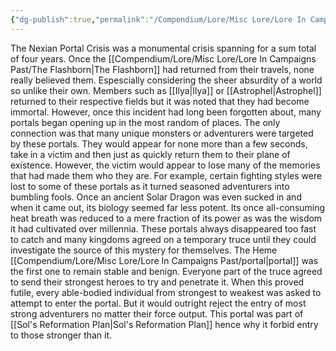 ```yaml
---
{"dg-publish":true,"permalink":"/Compendium/Lore/Misc Lore/Lore In Campaigns Past/Nexian Portal Crisis/"}
---
```


The Nexian Portal Crisis was a monumental crisis spanning for a sum total of four years. Once the [[Compendium/Lore/Misc Lore/Lore In Campaigns Past/The Flashborn\|The Flashborn]] had returned from their travels, none really believed them. Espescially considering the sheer absurdity of a world so unlike their own. Members such as [[Ilya\|Ilya]] or [[Astrophel\|Astrophel]] returned to their respective fields but it was noted that they had become immortal. However, once this incident had long been forgotten about, many portals began opening up in the most random of places. The only connection was that many unique monsters or adventurers were targeted by these portals. They would appear for none more than a few seconds, take in a victim and then just as quickly return them to their plane of existence. However, the victim would appear to lose many of the memories that had made them who they are. For example, certain fighting styles were lost to some of these portals as it turned seasoned adventurers into bumbling fools. Once an ancient Solar Dragon was even sucked in and when it came out, its biology seemed far less potent. Its once all-consuming heat breath was reduced to a mere fraction of its power as was the wisdom it had cultivated over millennia. These portals always disappeared too fast to catch and many kingdoms agreed on a temporary truce until they could investigate the source of this mystery for themselves. The Heme [[Compendium/Lore/Misc Lore/Lore In Campaigns Past/portal\|portal]] was the first one to remain stable and benign. Everyone part of the truce agreed to send their strongest heroes to try and penetrate it. When this proved futile, every able-bodied individual from strongest to weakest was asked to attempt to enter the portal. But it would outright reject the entry of most strong adventurers no matter their force output. This portal was part of [[Sol's Reformation Plan\|Sol's Reformation Plan]] hence why it forbid entry to those stronger than it. 